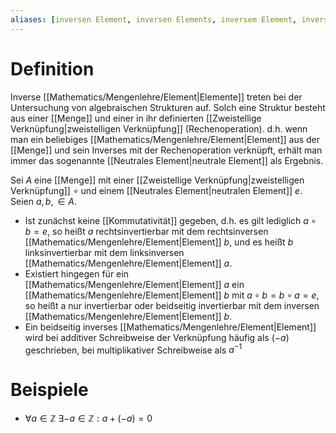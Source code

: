 ```yaml
---
aliases: [inversen Element, inversen Elements, inversem Element, inverses Elements, inversen Elementen, inverse Elemente, inverses Element, inverse Element]
---
```


# Definition
Inverse [[Mathematics/Mengenlehre/Element|Elemente]] treten bei der Untersuchung von algebraischen Strukturen auf. Solch eine Struktur besteht aus einer [[Menge]] und einer in ihr definierten [[Zweistellige Verknüpfung|zweistelligen Verknüpfung]] (Rechenoperation). d.h. wenn man ein beliebiges [[Mathematics/Mengenlehre/Element|Element]] aus der [[Menge]] und sein Inverses mit der Rechenoperation verknüpft, erhält man immer das sogenannte [[Neutrales Element|neutrale Element]] als Ergebnis.

Sei $A$ eine [[Menge]] mit einer [[Zweistellige Verknüpfung|zweistelligen Verknüpfung]] $\circ$ und einem [[Neutrales Element|neutralen Element]] $e$. Seien $a, b, \in A$.
- Ist zunächst keine [[Kommutativität]] gegeben, d.h. es gilt lediglich $a \circ b = e$, so heißt $a$ rechtsinvertierbar mit dem rechtsinversen [[Mathematics/Mengenlehre/Element|Element]] $b$, und es heißt $b$ linksinvertierbar mit dem linksinversen [[Mathematics/Mengenlehre/Element|Element]] $a$.
- Existiert hingegen für ein [[Mathematics/Mengenlehre/Element|Element]] $a$ ein [[Mathematics/Mengenlehre/Element|Element]] $b$ mit $a \circ b = b \circ a = e$, so heißt a nur invertierbar oder beidseitig invertierbar mit dem inversen [[Mathematics/Mengenlehre/Element|Element]] $b$.
- Ein beidseitig inverses [[Mathematics/Mengenlehre/Element|Element]] wird bei additiver Schreibweise der Verknüpfung häufig als $(-a)$ geschrieben, bei multiplikativer Schreibweise als $a^{-1}$

# Beispiele
- $\forall a \in \mathbb Z \ \exists -a \in \mathbb Z : a + (-a) = 0$

